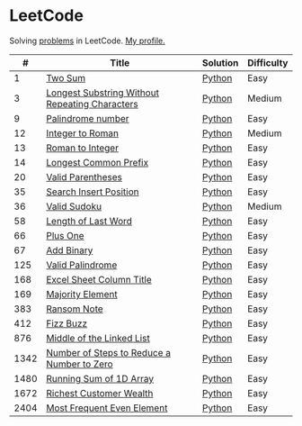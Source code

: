 # LeetCode

Solving [problems](https://leetcode.com/problemset/all/) in LeetCode. [My profile.](https://leetcode.com/lesskop/)

| #    | Title                                                                                                                           | Solution                                             | Difficulty |
|------|---------------------------------------------------------------------------------------------------------------------------------|------------------------------------------------------|------------|
| 1    | [Two Sum](https://leetcode.com/problems/two-sum/)                                                                               | [Python](python/1_two_sum.py)                        | Easy       |
| 3    | [Longest Substring Without Repeating Characters](https://leetcode.com/problems/longest-substring-without-repeating-characters/) | [Python](python/3_longest_substring_wo_repeating.py) | Medium     |                                                                                                              |
| 9    | [Palindrome number](https://leetcode.com/problems/palindrome-number/)                                                           | [Python](python/9_palindrome_number.py)              | Easy       |
| 12   | [Integer to Roman](https://leetcode.com/problems/integer-to-roman/)                                                             | [Python](python/12_integer_to_roman.py)              | Medium     |
| 13   | [Roman to Integer](https://leetcode.com/problems/roman-to-integer/)                                                             | [Python](python/13_roman_to_integer.py)              | Easy       |
| 14   | [Longest Common Prefix](https://leetcode.com/problems/longest-common-prefix/)                                                   | [Python](python/14_longest_common_prefix.py)         | Easy       |
| 20   | [Valid Parentheses](https://leetcode.com/problems/valid-parentheses/)                                                           | [Python](python/20_valid_parentheses.py)             | Easy       |
| 35   | [Search Insert Position](https://leetcode.com/problems/search-insert-position/)                                                 | [Python](python/35_search_insert_position.py)        | Easy       |
| 36   | [Valid Sudoku](https://leetcode.com/problems/sudoku-solver/)                                                                    | [Python](python/36_valid_sudoku.py)                  | Medium     |
| 58   | [Length of Last Word](https://leetcode.com/problems/length-of-last-word/)                                                       | [Python](python/58_length_of_last_word.py)           | Easy       |
| 66   | [Plus One](https://leetcode.com/problems/plus-one/)                                                                             | [Python](python/66_plus_one.py)                      | Easy       | 
| 67   | [Add Binary](https://leetcode.com/problems/add-binary/)                                                                         | [Python](python/67_add_binary.py)                    | Easy       |
| 125  | [Valid Palindrome](https://leetcode.com/problems/valid-palindrome/)                                                             | [Python](python/125_valid_palindrome.py)             | Easy       |
| 168  | [Excel Sheet Column Title](https://leetcode.com/problems/excel-sheet-column-title/)                                             | [Python](python/168_excel_sheet_column_title.py)     | Easy       |
| 169  | [Majority Element](https://leetcode.com/problems/majority-element/)                                                             | [Python](python/169_majority_element.py)             | Easy       |
| 383  | [Ransom Note](https://leetcode.com/problems/ransom-note/)                                                                       | [Python](python/1480_running_sum.py)                 | Easy       |
| 412  | [Fizz Buzz](https://leetcode.com/problems/fizz-buzz/)                                                                           | [Python](python/412_fizz_buzz.py)                    | Easy       |
| 876  | [Middle of the Linked List](https://leetcode.com/problems/middle-of-the-linked-list/)                                           | [Python](python/876_middle_of_linked_list.py)        | Easy       |
| 1342 | [Number of Steps to Reduce a Number to Zero](https://leetcode.com/problems/number-of-steps-to-reduce-a-number-to-zero/)         | [Python](python/1342_reduce_to_zero.py)              | Easy       |
| 1480 | [Running Sum of 1D Array](https://leetcode.com/problems/running-sum-of-1d-array/)                                               | [Python](python/1480_running_sum.py)                 | Easy       |
| 1672 | [Richest Customer Wealth](https://leetcode.com/problems/richest-customer-wealth/)                                               | [Python](python/1672_richest_customer_wealth.py)     | Easy       |
| 2404 | [Most Frequent Even Element](https://leetcode.com/problems/most-frequent-even-element/)                                         | [Python](python/2404_most_frequent_even_element.py)  | Easy       |
